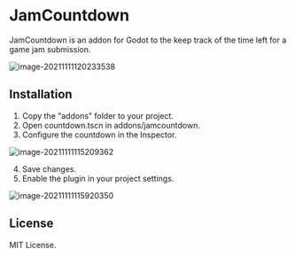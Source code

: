 # JamCountdown

JamCountdown is an addon for Godot to the keep track of the time left for a game jam submission.

![image-20211111120233538](C:\Users\andre\AppData\Roaming\Typora\typora-user-images\image-20211111120233538.png)

## Installation

1. Copy the "addons" folder to your project.
2. Open countdown.tscn in addons/jamcountdown.
3. Configure the countdown in the Inspector.

![image-20211111115209362](C:\Users\andre\AppData\Roaming\Typora\typora-user-images\image-20211111115209362.png)

4. Save changes.
5. Enable the plugin in your project settings.

![image-20211111115920350](C:\Users\andre\AppData\Roaming\Typora\typora-user-images\image-20211111115920350.png)

## License

MIT License.

